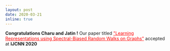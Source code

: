 ```yaml
---
layout: post
date: 2020-03-21
inline: true
---
```


<style>
    /* .draw_bottomline{
        border-bottom: 1px solid #ccc;
    }
     */
</style>

<div class="draw_bottomline">
<b>Congratulations Charu and Jatin !</b> Our paper titled 
<a href="https://arxiv.org/pdf/2005.09752.pdf" target="blank" style="color: red;">"Learning Representations using Spectral-Biased Random Walks on Graphs"</a> accepted at <b>IJCNN 2020</b>

</div>